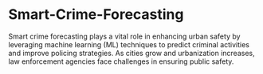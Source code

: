 # Smart-Crime-Forecasting
Smart crime forecasting plays a vital role in enhancing urban safety by leveraging machine learning (ML) techniques to predict criminal activities and improve policing strategies. As cities grow and urbanization increases, law enforcement agencies face challenges in ensuring public safety. 
